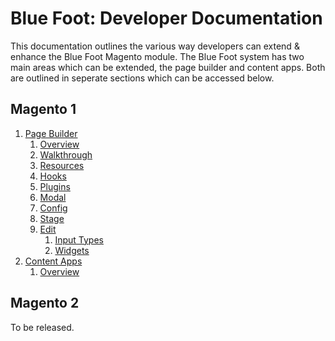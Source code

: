# Blue Foot: Developer Documentation
This documentation outlines the various way developers can extend & enhance the Blue Foot Magento module. The Blue Foot system has two main areas which can be extended, the page builder and content apps. Both are outlined in seperate sections which can be accessed below.

## Magento 1
1. [Page Builder](PageBuilder/Overview.md)
	1. [Overview](PageBuilder/Overview.md)
    2. [Walkthrough](PageBuilder/Walkthrough.md)
    3. [Resources](PageBuilder/Resources.md)
    4. [Hooks](PageBuilder/Hooks.md)
    5. [Plugins](PageBuilder/Plugins.md)
    6. [Modal](PageBuilder/Modal.md)
    7. [Config](PageBuilder/Config.md)
    8. [Stage](PageBuilder/Stage.md)
    9. [Edit](PageBuilder/Edit.md)
    	1. [Input Types](PageBuilder/Edit/InputTypes.md)
    	2. [Widgets](PageBuilder/Edit/Widgets.md)
2. [Content Apps](ContentApps/Overview.md)
	1. [Overview](ContentApps/Overview.md)

## Magento 2
To be released.

